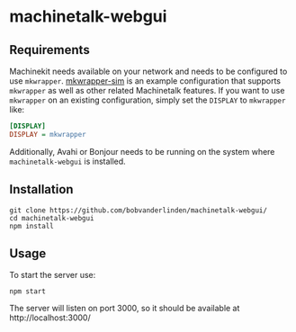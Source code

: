 # machinetalk-webgui

## Requirements

Machinekit needs available on your network and needs to be configured to use `mkwrapper`.
[mkwrapper-sim](https://github.com/strahlex/mkwrapper-sim) is an example configuration that supports `mkwrapper` as well as other related Machinetalk features.
If you want to use `mkwrapper` on an existing configuration, simply set the `DISPLAY` to `mkwrapper` like:
```ini
[DISPLAY]
DISPLAY = mkwrapper
```

Additionally, Avahi or Bonjour needs to be running on the system where `machinetalk-webgui` is installed.


## Installation

```
git clone https://github.com/bobvanderlinden/machinetalk-webgui/
cd machinetalk-webgui
npm install
```

## Usage

To start the server use:
```
npm start
```
The server will listen on port 3000, so it should be available at http://localhost:3000/
